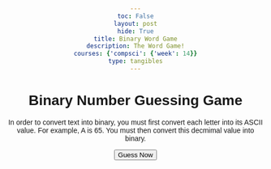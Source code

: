 ```yaml
---
toc: False
layout: post
hide: True
title: Binary Word Game
description: The Word Game!
courses: {'compsci': {'week': 14}}
type: tangibles
---
```


<html lang="en">
<head>
    <meta charset="UTF-8">
    <meta name="viewport" content="width=device-width, initial-scale=1.0">
    <title>Binary Word Guessing Game</title>
    <style>
        body {
            font-family: Arial, sans-serif;
            text-align: center;
            margin: 50px;
        }
    </style>
</head>
<body>

<script>
function getRandomWord() {
    const words = ["david", "kayden", "matthew", "developer", "coding", "binary"];
    const randomIndex = Math.floor(Math.random() * words.length);
    return words[randomIndex];
  }
  
  function wordToBinary(word) {
    return Array.from(word).map(char => char.charCodeAt(0).toString(2)).join(' ');
  }
  
  function playBinaryWordGuessingGame() {
    const secretWord = getRandomWord();
    const binaryRepresentation = wordToBinary(secretWord);
    const wordLength = secretWord.length;
    let attempts = 0;
  
    alert("Welcome to the Binary Word Guessing Game!");
    alert(`Try to guess the binary representation of the word: ${secretWord}`);
  
    function makeGuess() {
      const playerGuess = prompt("Enter your binary word guess:");
  
      if (playerGuess !== binaryRepresentation) {
        alert(`Incorrect guess. For tester purposes the correct binary representation is: ${binaryRepresentation}`);
        attempts++;
        makeGuess();
      } else {
        alert(`Congratulations! You guessed the correct binary representation "${binaryRepresentation}" of the word "${secretWord}" in ${attempts} attempts.`);
        askToPlayAgain();
      }
    }
  
    function askToPlayAgain() {
      const playAgain = confirm("Do you want to play again?");
      if (playAgain) {
        playBinaryWordGuessingGame();
      } else {
        alert("Thanks for playing! Goodbye.");
      }
    }
  
    makeGuess();
  } 
</script>

<h1>Binary Number Guessing Game</h1>
<p>In order to convert text into binary, you must first convert each letter into its ASCII value. For example, A is 65. You must then convert this decmimal value into binary.</p>

<!-- Button to trigger the guessing function -->
<button onclick="playBinaryWordGuessingGame()">Guess Now</button>

</body>
</html>